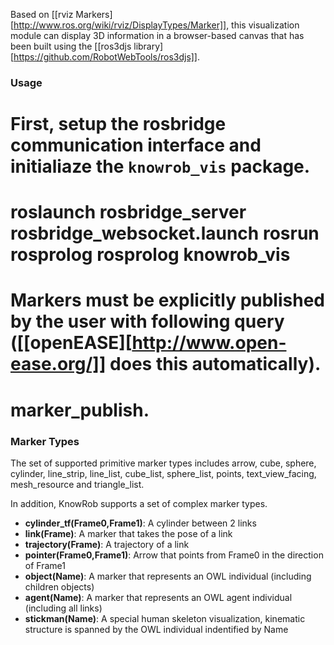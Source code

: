 Based on [[rviz Markers][http://www.ros.org/wiki/rviz/DisplayTypes/Marker]], this visualization module can display 3D information in a browser-based canvas that has been built using the [[ros3djs library][https://github.com/RobotWebTools/ros3djs]].

### Usage

First, setup the rosbridge communication interface and initialiaze the `knowrob_vis` package.
==
roslaunch rosbridge_server rosbridge_websocket.launch
rosrun rosprolog  rosprolog knowrob_vis
==
  
Markers must be explicitly published by the user with following query ([[openEASE][http://www.open-ease.org/]] does this automatically).
==
marker_publish.
==

### Marker Types

The set of supported primitive marker types includes
arrow, cube, sphere, cylinder, line_strip,
line_list, cube_list, sphere_list, points, text_view_facing,
mesh_resource and triangle_list.

In addition, KnowRob supports a set of complex marker types.
  * **cylinder_tf(Frame0,Frame1)**: A cylinder between 2 links
  * **link(Frame)**: A marker that takes the pose of a link
  * **trajectory(Frame)**: A trajectory of a link
  * **pointer(Frame0,Frame1)**: Arrow that points from Frame0 in the direction of Frame1
  * **object(Name)**: A marker that represents an OWL individual (including children objects)
  * **agent(Name)**: A marker that represents an OWL agent individual (including all links)
  * **stickman(Name)**: A special human skeleton visualization, kinematic structure is spanned by the OWL individual indentified by Name
  